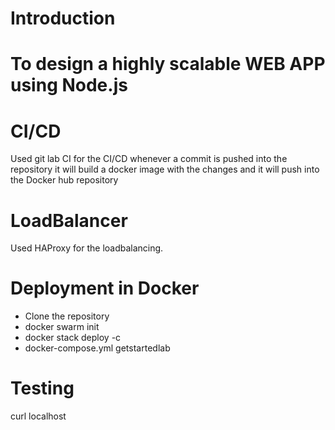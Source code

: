 # Introduction
To design a highly scalable WEB APP using Node.js
======

# CI/CD #

Used git lab CI for the CI/CD whenever a commit is pushed into the repository it will build a docker image with the changes and it will push into the Docker hub repository


# LoadBalancer #
Used HAProxy for the loadbalancing.

# Deployment in Docker #

* Clone the repository
* docker swarm init
* docker stack deploy -c 
* docker-compose.yml getstartedlab

# Testing #

curl localhost 
